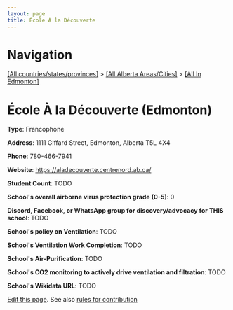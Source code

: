 ```yaml
---
layout: page
title: École À la Découverte
---
```

# Navigation

[[All countries/states/provinces]](../../..) > [[All Alberta Areas/Cities]](../..) > [[All In Edmonton]](..)

# École À la Découverte (Edmonton)

**Type**: Francophone

**Address**: 1111 Giffard Street, Edmonton, Alberta T5L 4X4

**Phone**: 780-466-7941

**Website**: <https://aladecouverte.centrenord.ab.ca/>

**Student Count**: TODO

**School's overall airborne virus protection grade (0-5)**: 0

**Discord, Facebook, or WhatsApp group for discovery/advocacy for THIS school**: TODO

**School's policy on Ventilation**: TODO

**School's Ventilation Work Completion**: TODO

**School's Air-Purification**: TODO

**School's CO2 monitoring to actively drive ventilation and filtration**: TODO

**School's Wikidata URL**: TODO


[Edit this page](https://github.com/ventilate-schools/AB/edit/main/./Edmonton/École_À_la_Découverte.md). See also [rules for contribution](../../../contribution-rules/)